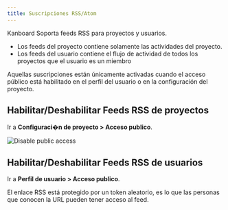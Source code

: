 ```yaml
---
title: Suscripciones RSS/Atom 
---
```


Kanboard Soporta feeds RSS para proyectos y usuarios.

- Los feeds del proyecto contiene solamente las actividades del proyecto.
- Los feeds del usuario contiene el flujo de actividad de todos los proyectos que el usuario es un miembro

Aquellas suscripciones están únicamente activadas cuando el acceso público está habilitado en el perfil del usuario o en la configuración del proyecto.

Habilitar/Deshabilitar Feeds RSS de proyectos
---------------------------------------------

Ir a **Configuraci�n de proyecto > Acceso publico**.

![Disable public access](/images/v1/project-disable-sharing.png)

Habilitar/Deshabilitar Feeds RSS de usuarios
--------------------------------------------

Ir a **Perfil de usuario > Acceso publico**.

El enlace RSS está protegido por un token aleatorio, es lo que las personas que conocen la URL pueden tener acceso al feed.
